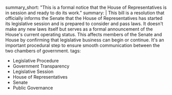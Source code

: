 summary_short: "This is a formal notice that the House of Representatives is in session and ready to do its work."
summary: |
  This bill is a resolution that officially informs the Senate that the House of Representatives has started its legislative session and is prepared to consider and pass laws. It doesn't make any new laws itself but serves as a formal announcement of the House's current operating status. This affects members of the Senate and House by confirming that legislative business can begin or continue. It's an important procedural step to ensure smooth communication between the two chambers of government.
tags:
  - Legislative Procedure
  - Government Transparency
  - Legislative Session
  - House of Representatives
  - Senate
  - Public Governance
